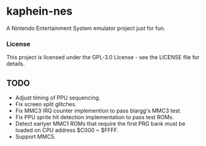 # kaphein-nes
A Nintendo Entertainment System emulator project just for fun.

### License
This project is licensed under the GPL-3.0 License - see the LICENSE file for details.

## TODO
- Adjust timing of PPU sequencing.
- Fix screen split glitches.
- Fix MMC3 IRQ counter implemention to pass blargg's MMC3 test.
- Fix PPU sprite hit detection implementation to pass test ROMs.
- Detect earlyer MMC1 ROMs that require the first PRG bank must be loaded on CPU address $C000 ~ $FFFF.
- Support MMC5.

